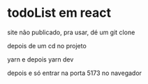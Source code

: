 # todoList em react 
site não publicado, pra usar, dé um git clone

depois de um cd no projeto

yarn e depois yarn dev 

depois e só entrar na porta 5173 no navegador 
